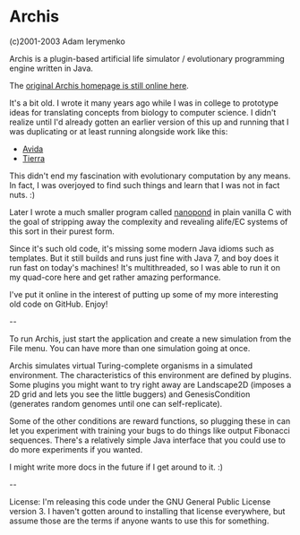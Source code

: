 Archis
======

(c)2001-2003 Adam Ierymenko

Archis is a plugin-based artificial life simulator / evolutionary
programming engine written in Java.

The [original Archis homepage is still online here](http://adam.ierymenko.name/archis/).

It's a bit old. I wrote it many years ago while I was in college to
prototype ideas for translating concepts from biology to computer
science. I didn't realize until I'd already gotten an earlier version
of this up and running that I was duplicating or at least running
alongside work like this:

 * [Avida](http://avida.devosoft.org)
 * [Tierra](http://life.ou.edu/tierra/)

This didn't end my fascination with evolutionary computation by
any means. In fact, I was overjoyed to find such things and learn
that I was not in fact nuts. :)

Later I wrote a much smaller program called [nanopond](http://adam.ierymenko.name/nanopond.shtml)
in plain vanilla C with the goal of stripping away the complexity and
revealing alife/EC systems of this sort in their purest form.

Since it's such old code, it's missing some modern Java idioms such
as templates. But it still builds and runs just fine with Java 7,
and boy does it run fast on today's machines! It's multithreaded, so
I was able to run it on my quad-core here and get rather amazing
performance.

I've put it online in the interest of putting up some of my more
interesting old code on GitHub. Enjoy!

--

To run Archis, just start the application and create a new simulation
from the File menu. You can have more than one simulation going at
once.

Archis simulates virtual Turing-complete organisms in a simulated
environment. The characteristics of this environment are defined by
plugins. Some plugins you might want to try right away are Landscape2D
(imposes a 2D grid and lets you see the little buggers) and
GenesisCondition (generates random genomes until one can self-replicate).

Some of the other conditions are reward functions, so plugging these
in can let you experiment with training your bugs to do things like
output Fibonacci sequences. There's a relatively simple Java interface
that you could use to do more experiments if you wanted.

I might write more docs in the future if I get around to it. :)

--

License: I'm releasing this code under the GNU General Public License
version 3. I haven't gotten around to installing that license everywhere,
but assume those are the terms if anyone wants to use this for
something.
